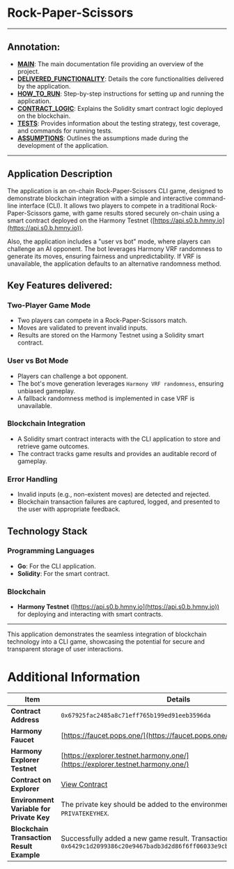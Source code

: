 # Rock-Paper-Scissors

---
## Annotation:

- **[MAIN](./README.md)**: The main documentation file providing an overview of the project.
- **[DELIVERED_FUNCTIONALITY](./guide/DELIVERED_FUNCTIONALITY.md)**: Details the core functionalities delivered by the application.
- **[HOW_TO_RUN](./guide/HOW_TO_RUN.md)**: Step-by-step instructions for setting up and running the application.
- **[CONTRACT_LOGIC](./guide/CONTRACT_LOGIC.md)**: Explains the Solidity smart contract logic deployed on the blockchain.
- **[TESTS](./guide/TESTS.md)**: Provides information about the testing strategy, test coverage, and commands for running tests.
- **[ASSUMPTIONS](./guide/ASSUMPTIONS.md)**: Outlines the assumptions made during the development of the application.
---


## Application Description

The application is an on-chain Rock-Paper-Scissors CLI game, designed to demonstrate blockchain integration with a simple and interactive command-line interface (CLI). It allows two players to compete in a traditional Rock-Paper-Scissors game, with game results stored securely on-chain using a smart contract deployed on the Harmony Testnet ([https://api.s0.b.hmny.io](https://api.s0.b.hmny.io)).

Also, the application includes a "user vs bot" mode, where players can challenge an AI opponent. The bot leverages Harmony VRF randomness to generate its moves, ensuring fairness and unpredictability. If VRF is unavailable, the application defaults to an alternative randomness method.

## Key Features delivered:

### Two-Player Game Mode

- Two players can compete in a Rock-Paper-Scissors match.
- Moves are validated to prevent invalid inputs.
- Results are stored on the Harmony Testnet using a Solidity smart contract.

### User vs Bot Mode

- Players can challenge a bot opponent.
- The bot's move generation leverages `Harmony VRF randomness`, ensuring unbiased gameplay.
- A fallback randomness method is implemented in case VRF is unavailable.

### Blockchain Integration

- A Solidity smart contract interacts with the CLI application to store and retrieve game outcomes.
- The contract tracks game results and provides an auditable record of gameplay.

### Error Handling

- Invalid inputs (e.g., non-existent moves) are detected and rejected.
- Blockchain transaction failures are captured, logged, and presented to the user with appropriate feedback.

## Technology Stack

### Programming Languages

- **Go**: For the CLI application.
- **Solidity**: For the smart contract.

### Blockchain

- **Harmony Testnet** ([https://api.s0.b.hmny.io](https://api.s0.b.hmny.io)) for deploying and interacting with smart contracts.

---

This application demonstrates the seamless integration of blockchain technology into a CLI game, showcasing the potential for secure and transparent storage of user interactions.


# Additional Information

| Item                                      | Details                                                                                                                                                       |
|-------------------------------------------|----------------------------------------------------------------------------------------------------------------------------------------------------------------|
| **Contract Address**                      | `0x67925fac2485a8c71eff765b199ed91eeb3596da`                                                                                                                  |
| **Harmony Faucet**                        | [https://faucet.pops.one/](https://faucet.pops.one/)                                                                                                          |
| **Harmony Explorer Testnet**              | [https://explorer.testnet.harmony.one/](https://explorer.testnet.harmony.one/)                                                                                 |
| **Contract on Explorer**                  | [View Contract](https://explorer.testnet.harmony.one/address/one1v7f9ltpysk5vw8hlwed3n8kerm4nt9k6z86hh7)                                                       |
| **Environment Variable for Private Key**  | The private key should be added to the environment variable as `PRIVATEKEYHEX`.                                                                                |
| **Blockchain Transaction Result Example** | Successfully added a new game result. Transaction hash: `0x6429c1d2099386c20e9467badb3d2d86f6ff06033e9cb1380f033c6afdd12930`                                   |
